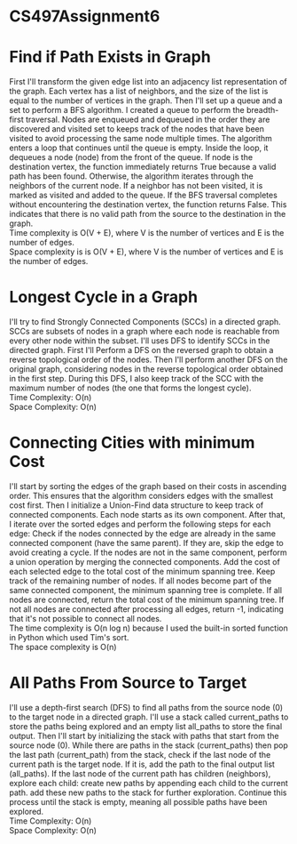 # CS497Assignment6

# Find if Path Exists in Graph
First I'll transform the given edge list into an adjacency list representation of the graph. Each vertex has a list of neighbors, and the size of the list is equal to the number of vertices in the graph. Then I'll set up a queue and  a set to perform a BFS algorithm. I created a queue to perform the breadth-first traversal. Nodes are enqueued and dequeued in the order they are discovered  and visited set to  keeps track of the nodes that have been visited to avoid processing the same node multiple times. The algorithm enters a loop that continues until the queue is empty. Inside the loop, it dequeues a node (node) from the front of the queue. If node is the destination vertex, the function immediately returns True because a valid path has been found. Otherwise, the algorithm iterates through the neighbors of the current node. If a neighbor has not been visited, it is marked as visited and added to the queue. If the BFS traversal completes without encountering the destination vertex, the function returns False. This indicates that there is no valid path from the source to the destination in the graph. <br />
Time complexity is O(V + E), where V is the number of vertices and E is the number of edges.<br />
Space complexity is is O(V + E), where V is the number of vertices and E is the number of edges.<br />

# Longest Cycle in a Graph
I'll try to find Strongly Connected Components (SCCs) in a directed graph. SCCs are subsets of nodes in a graph where each node is reachable from every other node within the subset. I'll uses DFS to identify SCCs in the directed graph. First I'll Perform a DFS on the reversed graph to obtain a reverse topological order of the nodes. Then I'll perform another DFS on the original graph, considering nodes in the reverse topological order obtained in the first step. During this DFS, I also keep track of the SCC with the maximum number of nodes (the one that forms the longest cycle). <br />
Time Complexity: O(n)  <br />
Space Complexity: O(n)  <br />

# Connecting Cities with minimum Cost
I'll start by sorting the edges of the graph based on their costs in ascending order. This ensures that the algorithm considers edges with the smallest cost first. Then I initialize a Union-Find data structure to keep track of connected components. Each node starts as its own component. After that, I iterate over the sorted edges and perform the following steps for each edge: Check if the nodes connected by the edge are already in the same connected component (have the same parent). If they are, skip the edge to avoid creating a cycle.
If the nodes are not in the same component, perform a union operation by merging the connected components. Add the cost of each selected edge to the total cost of the minimum spanning tree. Keep track of the remaining number of nodes. If all nodes become part of the same connected component, the minimum spanning tree is complete. If all nodes are connected, return the total cost of the minimum spanning tree. If not all nodes are connected after processing all edges, return -1, indicating that it's not possible to connect all nodes. <br />
The time complexity is O(n log n) because I used the built-in sorted function in Python which used Tim's sort.<br />
The space complexity is O(n)<br />
# All Paths From Source to Target
I'll use a depth-first search (DFS) to find all paths from the source node (0) to the target node in a directed graph. I'll use a stack called current_paths to store the paths being explored and an empty list all_paths to store the final output. Then I'll start by initializing the stack with paths that start from the source node (0). While there are paths in the stack (current_paths) then pop the last path (current_path) from the stack, check if the last node of the current path is the target node. If it is, add the path to the final output list (all_paths). If the last node of the current path has children (neighbors), explore each child: create new paths by appending each child to the current path. add these new paths to the stack for further exploration. Continue this process until the stack is empty, meaning all possible paths have been explored. <br />
Time Complexity: O(n)  <br />
Space Complexity: O(n)  <br />
